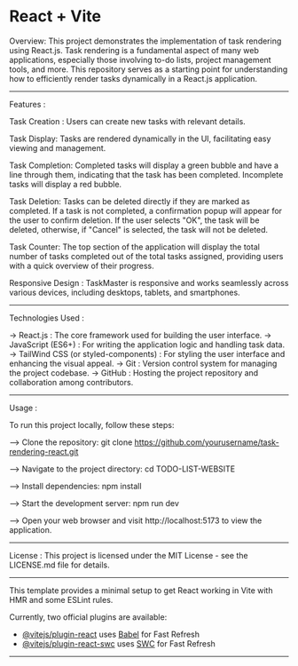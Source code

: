 # React + Vite

Overview:
This project demonstrates the implementation of task rendering using React.js. Task rendering is a fundamental aspect of many web applications, especially those involving to-do lists, project management tools, and more. This repository serves as a starting point for understanding how to efficiently render tasks dynamically in a React.js application.
 
---

Features :

Task Creation : Users can create new tasks with relevant details.

Task Display: Tasks are rendered dynamically in the UI, facilitating easy viewing and management.

Task Completion: Completed tasks will display a green bubble and have a line through them, indicating that the task has been completed. Incomplete tasks will display a red bubble.

Task Deletion: Tasks can be deleted directly if they are marked as completed. If a task is not completed, a confirmation popup will appear for the user to confirm deletion. If the user selects "OK", the task will be deleted, otherwise, if "Cancel" is selected, the task will not be deleted.

Task Counter: The top section of the application will display the total number of tasks completed out of the total tasks assigned, providing users with a quick overview of their progress.

Responsive Design : TaskMaster is responsive and works seamlessly across various devices, including desktops, tablets, and smartphones.


---

Technologies Used :

-> React.js : The core framework used for building the user interface.
-> JavaScript (ES6+) : For writing the application logic and handling task data.
-> TailWind CSS (or styled-components) : For styling the user interface and   enhancing the visual appeal.
-> Git : Version control system for managing the project codebase.
-> GitHub : Hosting the project repository and collaboration among contributors.

---

Usage :

To run this project locally, follow these steps:

--> Clone the repository: git clone https://github.com/yourusername/task-rendering-react.git 

--> Navigate to the project directory: cd TODO-LIST-WEBSITE

--> Install dependencies: npm install

--> Start the development server: npm run dev

--> Open your web browser and visit http://localhost:5173 to view the application.


---

License :
This project is licensed under the MIT License - see the LICENSE.md file for details.

---

This template provides a minimal setup to get React working in Vite with HMR and some ESLint rules.

Currently, two official plugins are available:

- [@vitejs/plugin-react](https://github.com/vitejs/vite-plugin-react/blob/main/packages/plugin-react/README.md) uses [Babel](https://babeljs.io/) for Fast Refresh
- [@vitejs/plugin-react-swc](https://github.com/vitejs/vite-plugin-react-swc) uses [SWC](https://swc.rs/) for Fast Refresh

---